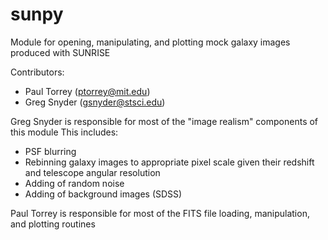 sunpy
=====

Module for opening, manipulating, and plotting mock galaxy images produced with SUNRISE

Contributors:
- Paul Torrey (ptorrey@mit.edu)
- Greg Snyder (gsnyder@stsci.edu)


Greg Snyder is responsible for most of the "image realism" components of this module
This includes:
  - PSF blurring
  - Rebinning galaxy images to appropriate pixel scale given their redshift and telescope angular resolution
  - Adding of random noise
  - Adding of background images (SDSS)


Paul Torrey is responsible for most of the FITS file loading, manipulation, and plotting routines




